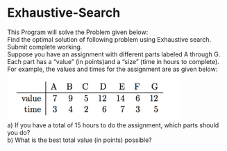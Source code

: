 # Exhaustive-Search
This Program will solve the Problem given below:<br>
Find the optimal solution of following problem using Exhaustive search. Submit complete
working.<br>
Suppose you have an assignment with different parts labeled A through G. Each part has a
“value” (in points)and a “size” (time in hours to complete).<br>
For example, the values and times for the assignment are as given below:<br>
<img align="cneter" width=400 src="https://github.com/duabatool020/Exhaustive-Search/blob/main/values.png">
<br>
a) If you have a total of 15 hours to do the assignment, which parts should you do?<br>
b) What is the best total value (in points) possible?<br>
